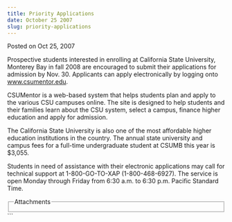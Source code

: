 ```yaml
---
title: Priority Applications
date: October 25 2007
slug: priority-applications
---
```


 
<span class="date">Posted on Oct 25, 2007 </span>
<p>
  Prospective students interested in enrolling at California State University,
  Monterey Bay in fall 2008 are encouraged to submit their applications for
  admission by Nov. 30. Applicants can apply electronically by logging onto
  <a href="https://www.csumentor.edu" rel="nofollow">www.csumentor.edu</a>.
</p>
<p>
  CSUMentor is a web-based system that helps students plan and apply to the
  various CSU campuses online. The site is designed to help students and their
  families learn about the CSU system, select a campus, finance higher education
  and apply for admission.
</p>
<p>
  The California State University is also one of the most affordable higher
  education institutions in the country. The annual state university and campus
  fees for a full-time undergraduate student at CSUMB this year is $3,055.
</p>
<p>
  Students in need of assistance with their electronic applications may call for
  technical support at 1-800-GO-TO-XAP (1-800-468-6927). The service is open
  Monday through Friday from 6:30 a.m. to 6:30 p.m. Pacific Standard Time.
</p>
<fieldset class="fieldgroup group-attachments">
  <legend>Attachments</legend>
  <div class="field field-type-emvideo field-field-attach-video">
    <div class="field-items">
      <div class="field-item odd">
        <div class="emvideo emvideo-video emvideo-" />
      </div>
    </div>
  </div>
</fieldset>
```
